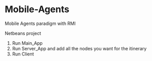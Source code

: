 # Mobile-Agents
Mobile Agents paradigm with RMI

Netbeans project

1. Run Main_App
2. Run Server_App and add all the nodes you want for the itinerary
3. Run Client
